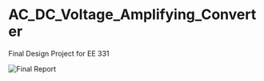 # AC_DC_Voltage_Amplifying_Converter
Final Design Project for EE 331<br/>

![Final Report](https://user-images.githubusercontent.com/12982852/145382753-aa31caf3-f90c-446d-aa4f-41e93a5ca2de.jpg)
